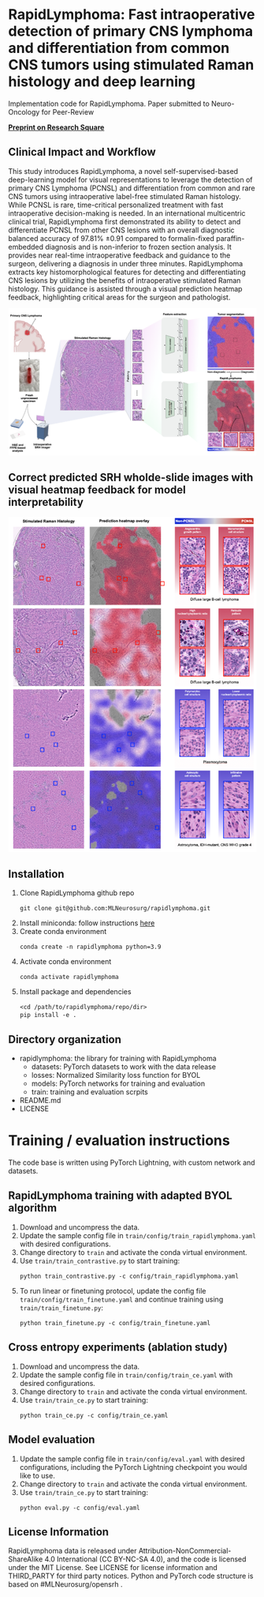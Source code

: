 # RapidLymphoma: Fast intraoperative detection of primary CNS lymphoma and differentiation from common CNS tumors using stimulated Raman histology and deep learning

Implementation code for RapidLymphoma. Paper submitted to Neuro-Oncology for Peer-Review

[**Preprint on Research Square**](https://researchsquare.com/)

## Clinical Impact and Workflow
This study introduces RapidLymphoma, a novel self-supervised-based deep-learning model for visual representations to leverage the detection of primary CNS Lymphoma (PCNSL) and differentiation from common and rare CNS tumors using intraoperative label-free stimulated Raman histology. While PCNSL is rare, time-critical personalized treatment with fast intraoperative decision-making is needed. In an international multicentric clinical trial, RapidLymphoma first demonstrated its ability to detect and differentiate PCNSL from other CNS lesions with an overall diagnostic balanced accuracy of 97.81% ±0.91 compared to formalin-fixed paraffin-embedded diagnosis and is non-inferior to frozen section analysis. It provides near real-time intraoperative feedback and guidance to the surgeon, delivering a diagnosis in under three minutes. RapidLymphoma extracts key histomorphological features for detecting and differentiating CNS lesions by utilizing the benefits of intraoperative stimulated Raman histology. This guidance is assisted through a visual prediction heatmap feedback, highlighting critical areas for the surgeon and pathologist.

![Overview](/figures/workflow.png)

## Correct predicted SRH wholde-slide images with visual heatmap feedback for model interpretability

![Overview](/figures/correct_prediction_examples.png)

## Installation

1. Clone RapidLymphoma github repo
   ```console
   git clone git@github.com:MLNeurosurg/rapidlymphoma.git
   ```
2. Install miniconda: follow instructions
    [here](https://docs.conda.io/en/latest/miniconda.html)
3. Create conda environment
    ```console
    conda create -n rapidlymphoma python=3.9
    ```
4. Activate conda environment
    ```console
    conda activate rapidlymphoma
    ```
5. Install package and dependencies
    ```console
    <cd /path/to/rapidlymphoma/repo/dir>
    pip install -e .
    ```

## Directory organization
- rapidlymphoma: the library for training with RapidLymphoma
    - datasets: PyTorch datasets to work with the data release
    - losses: Normalized Similarity loss function for BYOL
    - models: PyTorch networks for training and evaluation
    - train: training and evaluation scrpits
- README.md
- LICENSE

# Training / evaluation instructions

The code base is written using PyTorch Lightning, with custom network and
datasets.


## RapidLymphoma training with adapted BYOL algorithm
1. Download and uncompress the data.
2. Update the sample config file in `train/config/train_rapidlymphoma.yaml` with
    desired configurations.
3. Change directory to `train` and activate the conda virtual environment.
4. Use `train/train_contrastive.py` to start training:
    ```console
    python train_contrastive.py -c config/train_rapidlymphoma.yaml
    ```
5. To run linear or finetuning protocol, update the config file
    `train/config/train_finetune.yaml` and continue training using
    `train/train_finetune.py`:
    ```console
    python train_finetune.py -c config/train_finetune.yaml
    ```

## Cross entropy experiments (ablation study)
1. Download and uncompress the data.
2. Update the sample config file in `train/config/train_ce.yaml` with desired
    configurations.
3. Change directory to `train` and activate the conda virtual environment.
4. Use `train/train_ce.py` to start training:
    ```console
    python train_ce.py -c config/train_ce.yaml
    ```

## Model evaluation
1. Update the sample config file in `train/config/eval.yaml` with desired
    configurations, including the PyTorch Lightning checkpoint you would like
    to use.
2. Change directory to `train` and activate the conda virtual environment.
3. Use `train/train_ce.py` to start training:
    ```console
    python eval.py -c config/eval.yaml
    ```

## License Information
RapidLymphoma data is released under Attribution-NonCommercial-ShareAlike 4.0
International (CC BY-NC-SA 4.0), and the code is licensed under the MIT License.
See LICENSE for license information and THIRD\_PARTY for third party notices.
Python and PyTorch code structure is based on #MLNeurosurg/opensrh .
